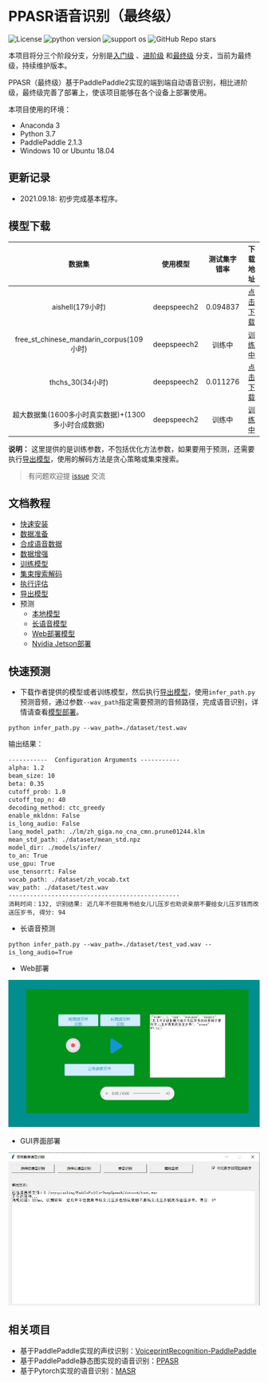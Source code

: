 # PPASR语音识别（最终级）

![License](https://img.shields.io/badge/license-Apache%202-red.svg)
![python version](https://img.shields.io/badge/python-3.7+-orange.svg)
![support os](https://img.shields.io/badge/os-linux-yellow.svg)
![GitHub Repo stars](https://img.shields.io/github/stars/yeyupiaoling/PPASR?style=social)

本项目将分三个阶段分支，分别是[入门级](https://github.com/yeyupiaoling/PPASR/tree/%E5%85%A5%E9%97%A8%E7%BA%A7) 、[进阶级](https://github.com/yeyupiaoling/PPASR/tree/%E8%BF%9B%E9%98%B6%E7%BA%A7) 和[最终级](https://github.com/yeyupiaoling/PPASR) 分支，当前为最终级，持续维护版本。

PPASR（最终级）基于PaddlePaddle2实现的端到端自动语音识别，相比进阶级，最终级完善了部署上，使该项目能够在各个设备上部署使用。

本项目使用的环境：
 - Anaconda 3
 - Python 3.7
 - PaddlePaddle 2.1.3
 - Windows 10 or Ubuntu 18.04

## 更新记录

 - 2021.09.18: 初步完成基本程序。

## 模型下载
| 数据集 | 使用模型 | 测试集字错率 | 下载地址 |
| :---: | :---: | :---: | :---: |
| aishell(179小时) | deepspeech2 | 0.094837 | [点击下载](https://download.csdn.net/download/qq_33200967/29121153) |
| free_st_chinese_mandarin_corpus(109小时) | deepspeech2 | 训练中 | [训练中]() |
| thchs_30(34小时) | deepspeech2 | 0.011276 | [点击下载](https://download.csdn.net/download/qq_33200967/26929682) |
| 超大数据集(1600多小时真实数据)+(1300多小时合成数据) | deepspeech2 | 训练中 | [训练中]() |

**说明：** 这里提供的是训练参数，不包括优化方法参数，如果要用于预测，还需要执行[导出模型](./docs/export_model.md)，使用的解码方法是贪心策略或集束搜索。

>有问题欢迎提 [issue](https://github.com/yeyupiaoling/PPASR/issues) 交流


## 文档教程

- [快速安装](./docs/install.md)
- [数据准备](./docs/dataset.md)
- [合成语音数据](./docs/generate_audio.md)
- [数据增强](./docs/augment.md)
- [训练模型](./docs/train.md)
- [集束搜索解码](./docs/beam_search.md)
- [执行评估](./docs/eval.md)
- [导出模型](./docs/export_model.md)
- 预测
   - [本地模型](./docs/infer.md)
   - [长语音模型](./docs/infer.md)
   - [Web部署模型](./docs/infer.md)
   - [Nvidia Jetson部署](./docs/nvidia-jetson.md)


## 快速预测

 - 下载作者提供的模型或者训练模型，然后执行[导出模型](./docs/export_model.md)，使用`infer_path.py`预测音频，通过参数`--wav_path`指定需要预测的音频路径，完成语音识别，详情请查看[模型部署](./docs/infer.md)。
```shell script
python infer_path.py --wav_path=./dataset/test.wav
```

输出结果：
```
-----------  Configuration Arguments -----------
alpha: 1.2
beam_size: 10
beta: 0.35
cutoff_prob: 1.0
cutoff_top_n: 40
decoding_method: ctc_greedy
enable_mkldnn: False
is_long_audio: False
lang_model_path: ./lm/zh_giga.no_cna_cmn.prune01244.klm
mean_std_path: ./dataset/mean_std.npz
model_dir: ./models/infer/
to_an: True
use_gpu: True
use_tensorrt: False
vocab_path: ./dataset/zh_vocab.txt
wav_path: ./dataset/test.wav
------------------------------------------------
消耗时间：132, 识别结果: 近几年不但我用书给女儿儿压岁也劝说亲朋不要给女儿压岁钱而改送压岁书, 得分: 94
```


 - 长语音预测

```shell script
python infer_path.py --wav_path=./dataset/test_vad.wav --is_long_audio=True
```


 - Web部署

![录音测试页面](./docs/images/infer_server.jpg)


 - GUI界面部署

![GUI界面](./docs/images/infer_gui.jpg)


## 相关项目
 - 基于PaddlePaddle实现的声纹识别：[VoiceprintRecognition-PaddlePaddle](https://github.com/yeyupiaoling/VoiceprintRecognition-PaddlePaddle)
 - 基于PaddlePaddle静态图实现的语音识别：[PPASR](https://github.com/yeyupiaoling/PaddlePaddle-DeepSpeech)
 - 基于Pytorch实现的语音识别：[MASR](https://github.com/yeyupiaoling/MASR)

